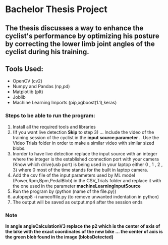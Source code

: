 # Bachelor Thesis Project
## The thesis discusses a way to enhance the cyclist's performance by optimizing his posture by correcting the lower limb joint angles of the cyclist during his training.
## Tools Used:
- OpenCV (cv2)
- Numpy and Pandas (np,pd)
- Matplotlib (plt)
- Joblib
- Machine Learning Imports (pip,xgboost(1.1),keras)

### Steps to be able to run the program:
1. Install all the required tools and libraries
2. (If you want live detection **Skip** to step 3) ... Include the video of the training session of the cyclist in the **input source parameter** .. Use the Video Trials folder in order to make a similar video with similar sized blobs.
3. Inorder to have live detection replace the input source with an integer where the integer is the established connection port with your camera (Know which drive(usb port) is being used in your laptop either 0 , 1 , 2 , 3) where 0 most of the time stands for the built in laptop camera. 
4. Add the csv file of the input parameters used by ML model (Power,Rpm,Bpm,PedalBlob) in the CSV_Trials folder and replace it with the one used in the parameter **machineLearningInputSource**
5. Run the program by (python (name of the file.py))
6. autopep8 -i nameoffile.py (to remove unwanted indentation in python)
7. The output will be saved as output.mp4 after the session ends
### Note 
**In angle angleCalculationV3 replace the p2 which is the center of axis of the bike with the exact coordinates of the new bike ... the center of axis is the green blob found in the image (blobsDetected)**